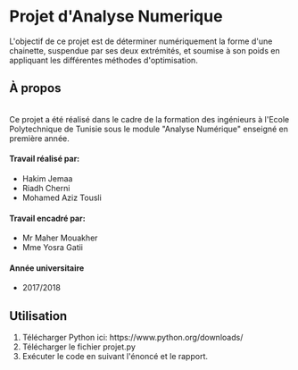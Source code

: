 # Projet d'Analyse Numerique
<p> L'objectif de ce projet est de déterminer numériquement la forme d'une chainette, suspendue par ses deux extrémités, et soumise à son poids en appliquant les différentes méthodes d'optimisation. </p>
<h2> À propos </h2>
</br> Ce projet a été réalisé dans le cadre de la formation des ingénieurs à l'Ecole Polytechnique de Tunisie sous le module "Analyse Numérique" enseigné en première année.
<h4> Travail réalisé par: </h4>
<ul>
<li>  Hakim Jemaa </li>
<li>  Riadh Cherni  </li>
<li>  Mohamed Aziz Tousli </li>
</ul>
<h4> Travail encadré par: </h4>
<ul>
<li>  Mr Maher Mouakher </li>
<li>  Mme Yosra Gatii </li>
</ul>
<h4> Année universitaire </h4>
<ul>
<li>  2017/2018 </li>
</ul>
<h2> Utilisation </h2>
<ol>
<li> Télécharger Python ici: https://www.python.org/downloads/</li>
<li> Télécharger le fichier projet.py </li>
<li> Exécuter le code en suivant l'énoncé et le rapport.</li>
